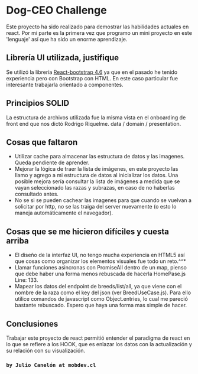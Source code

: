 # Dog-CEO Challenge

Este proyecto ha sido realizado para demostrar las habilidades actuales en react. Por mi parte es la primera vez que programo un mini proyecto en este 'lenguaje' así que ha sido un enorme aprendizaje.

## Librería UI utilizada, justifique

Se utilizó la librería [React-bootstrap 4.6](https://react-bootstrap.netlify.app/) ya que en el pasado he tenido experiencia pero con Bootstrap con HTML. En este caso particular fue interesante trabajarla orientado a componentes.

## Principios SOLID

La estructura de archivos utilizada fue la misma vista en el onboarding de front end que nos dictó Rodrigo Riquelme. data / domain / presentation.

## Cosas que faltaron

- Utilizar cache para almacenar las estructura de datos y las imagenes. Queda pendiente de aprender.
- Mejorar la lógica de traer la lista de imágenes, en este proyecto las llamo y agrego a mi estructura de datos al inicializar los datos. Una posible mejora sería consultar la lista de imágenes a medida que se vayan seleccionado las razas y subrazas, en caso de no haberlas consultado antes.
- No se si se pueden cachear las imagenes para que cuando se vuelvan a solicitar por http, no se las traiga del server nuevamente (o esto lo maneja automáticamente el navegador).

## Cosas que se me hicieron difíciles y cuesta arriba

- El diseño de la interfaz UI, no tengo mucha experiencia en HTML5 así que cosas como organizar los elementos visuales fue todo un reto.^^\*
- Llamar funciones asincronas con PromiseAll dentro de un map, pienso que debe haber una forma menos rebuscada de hacerla HomePase.js Line: 133.
- Mapear los datos del endpoint de breeds/list/all, ya que viene con el nombre de la raza como el key del json (ver BreedUseCase.js). Para ello utilice comandos de javascript como Object.entries, lo cual me pareció bastante rebuscado. Espero que haya una forma mas simple de hacer.

## Conclusiones

Trabajar este proyecto de react permitió entender el paradigma de react en lo que se refiere a los HOOK, que es enlazar los datos con la actualización y su relación con su visualización.

### `by Julio Canelón at mobdev.cl`
